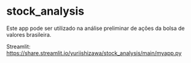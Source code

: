 # stock_analysis
Este app pode ser utilizado na análise preliminar de ações da bolsa de valores brasileira.

Streamlit: https://share.streamlit.io/yuriishizawa/stock_analysis/main/myapp.py